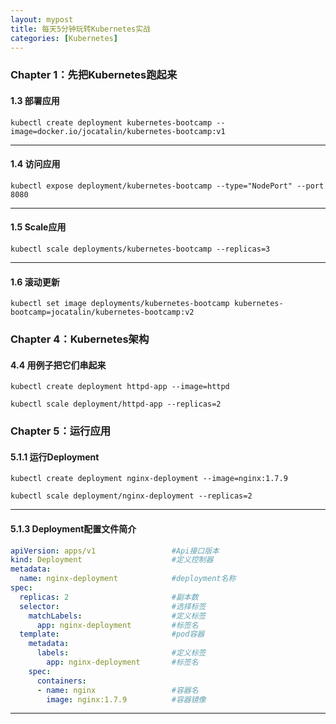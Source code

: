 ```yaml
---
layout: mypost
title: 每天5分钟玩转Kubernetes实战
categories: [Kubernetes]
---
```


### Chapter 1：先把Kubernetes跑起来

#### 1.3 部署应用

```shell
kubectl create deployment kubernetes-bootcamp --image=docker.io/jocatalin/kubernetes-bootcamp:v1
```



---

#### 1.4 访问应用

```shell
kubectl expose deployment/kubernetes-bootcamp --type="NodePort" --port 8080
```



---

#### 1.5 Scale应用

```shell
kubectl scale deployments/kubernetes-bootcamp --replicas=3
```



---

#### 1.6 滚动更新

```shell
kubectl set image deployments/kubernetes-bootcamp kubernetes-bootcamp=jocatalin/kubernetes-bootcamp:v2
```



### Chapter 4：Kubernetes架构

#### 4.4 用例子把它们串起来

```shell
kubectl create deployment httpd-app --image=httpd

kubectl scale deployment/httpd-app --replicas=2
```



### Chapter 5：运行应用

#### 5.1.1 运行Deployment

```shell
kubectl create deployment nginx-deployment --image=nginx:1.7.9

kubectl scale deployment/nginx-deployment --replicas=2
```



---

#### 5.1.3 Deployment配置文件简介

```yaml
apiVersion: apps/v1                 #Api接口版本
kind: Deployment                    #定义控制器
metadata:
  name: nginx-deployment            #deployment名称
spec:
  replicas: 2                       #副本数
  selector:                         #选择标签
    matchLabels:                    #定义标签
      app: nginx-deployment         #标签名 
  template:                         #pod容器
    metadata:
      labels:                       #定义标签
        app: nginx-deployment       #标签名
    spec:
      containers:
      - name: nginx                 #容器名
        image: nginx:1.7.9          #容器镜像
```



---

